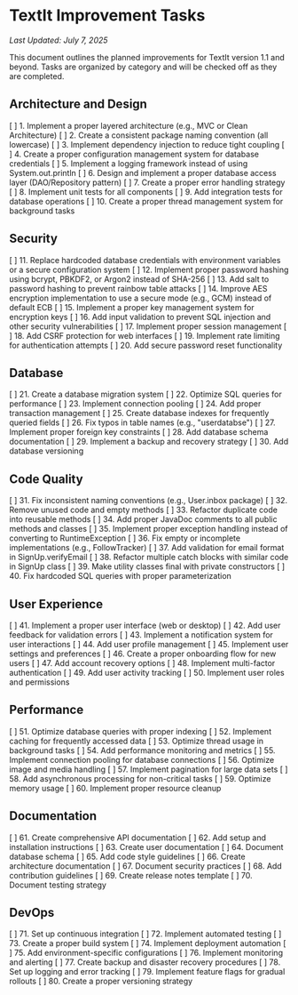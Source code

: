 # TextIt Improvement Tasks

*Last Updated: July 7, 2025*

This document outlines the planned improvements for TextIt version 1.1 and beyond. Tasks are organized by category and will be checked off as they are completed.

## Architecture and Design
[ ] 1. Implement a proper layered architecture (e.g., MVC or Clean Architecture)
[ ] 2. Create a consistent package naming convention (all lowercase)
[ ] 3. Implement dependency injection to reduce tight coupling
[ ] 4. Create a proper configuration management system for database credentials
[ ] 5. Implement a logging framework instead of using System.out.println
[ ] 6. Design and implement a proper database access layer (DAO/Repository pattern)
[ ] 7. Create a proper error handling strategy
[ ] 8. Implement unit tests for all components
[ ] 9. Add integration tests for database operations
[ ] 10. Create a proper thread management system for background tasks

## Security
[ ] 11. Replace hardcoded database credentials with environment variables or a secure configuration system
[ ] 12. Implement proper password hashing using bcrypt, PBKDF2, or Argon2 instead of SHA-256
[ ] 13. Add salt to password hashing to prevent rainbow table attacks
[ ] 14. Improve AES encryption implementation to use a secure mode (e.g., GCM) instead of default ECB
[ ] 15. Implement a proper key management system for encryption keys
[ ] 16. Add input validation to prevent SQL injection and other security vulnerabilities
[ ] 17. Implement proper session management
[ ] 18. Add CSRF protection for web interfaces
[ ] 19. Implement rate limiting for authentication attempts
[ ] 20. Add secure password reset functionality

## Database
[ ] 21. Create a database migration system
[ ] 22. Optimize SQL queries for performance
[ ] 23. Implement connection pooling
[ ] 24. Add proper transaction management
[ ] 25. Create database indexes for frequently queried fields
[ ] 26. Fix typos in table names (e.g., "userdatabse")
[ ] 27. Implement proper foreign key constraints
[ ] 28. Add database schema documentation
[ ] 29. Implement a backup and recovery strategy
[ ] 30. Add database versioning

## Code Quality
[ ] 31. Fix inconsistent naming conventions (e.g., User.inbox package)
[ ] 32. Remove unused code and empty methods
[ ] 33. Refactor duplicate code into reusable methods
[ ] 34. Add proper JavaDoc comments to all public methods and classes
[ ] 35. Implement proper exception handling instead of converting to RuntimeException
[ ] 36. Fix empty or incomplete implementations (e.g., FollowTracker)
[ ] 37. Add validation for email format in SignUp.verifyEmail
[ ] 38. Refactor multiple catch blocks with similar code in SignUp class
[ ] 39. Make utility classes final with private constructors
[ ] 40. Fix hardcoded SQL queries with proper parameterization

## User Experience
[ ] 41. Implement a proper user interface (web or desktop)
[ ] 42. Add user feedback for validation errors
[ ] 43. Implement a notification system for user interactions
[ ] 44. Add user profile management
[ ] 45. Implement user settings and preferences
[ ] 46. Create a proper onboarding flow for new users
[ ] 47. Add account recovery options
[ ] 48. Implement multi-factor authentication
[ ] 49. Add user activity tracking
[ ] 50. Implement user roles and permissions

## Performance
[ ] 51. Optimize database queries with proper indexing
[ ] 52. Implement caching for frequently accessed data
[ ] 53. Optimize thread usage in background tasks
[ ] 54. Add performance monitoring and metrics
[ ] 55. Implement connection pooling for database connections
[ ] 56. Optimize image and media handling
[ ] 57. Implement pagination for large data sets
[ ] 58. Add asynchronous processing for non-critical tasks
[ ] 59. Optimize memory usage
[ ] 60. Implement proper resource cleanup

## Documentation
[ ] 61. Create comprehensive API documentation
[ ] 62. Add setup and installation instructions
[ ] 63. Create user documentation
[ ] 64. Document database schema
[ ] 65. Add code style guidelines
[ ] 66. Create architecture documentation
[ ] 67. Document security practices
[ ] 68. Add contribution guidelines
[ ] 69. Create release notes template
[ ] 70. Document testing strategy

## DevOps
[ ] 71. Set up continuous integration
[ ] 72. Implement automated testing
[ ] 73. Create a proper build system
[ ] 74. Implement deployment automation
[ ] 75. Add environment-specific configurations
[ ] 76. Implement monitoring and alerting
[ ] 77. Create backup and disaster recovery procedures
[ ] 78. Set up logging and error tracking
[ ] 79. Implement feature flags for gradual rollouts
[ ] 80. Create a proper versioning strategy
